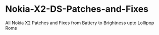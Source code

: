 # Nokia-X2-DS-Patches-and-Fixes
All Nokia X2 Patches and Fixes from Battery to Brightness upto Lollipop Roms
